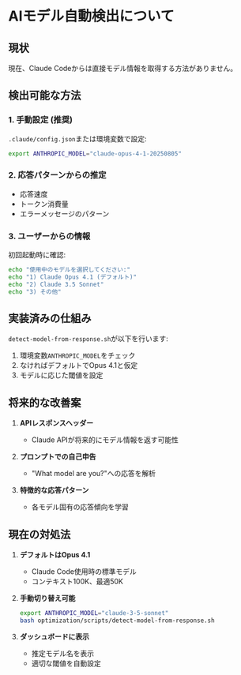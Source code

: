 # AIモデル自動検出について

## 現状
現在、Claude Codeからは直接モデル情報を取得する方法がありません。

## 検出可能な方法

### 1. **手動設定** (推奨)
`.claude/config.json`または環境変数で設定:
```bash
export ANTHROPIC_MODEL="claude-opus-4-1-20250805"
```

### 2. **応答パターンからの推定**
- 応答速度
- トークン消費量
- エラーメッセージのパターン

### 3. **ユーザーからの情報**
初回起動時に確認:
```bash
echo "使用中のモデルを選択してください:"
echo "1) Claude Opus 4.1 (デフォルト)"
echo "2) Claude 3.5 Sonnet"
echo "3) その他"
```

## 実装済みの仕組み

`detect-model-from-response.sh`が以下を行います:
1. 環境変数`ANTHROPIC_MODEL`をチェック
2. なければデフォルトでOpus 4.1と仮定
3. モデルに応じた閾値を設定

## 将来的な改善案

1. **APIレスポンスヘッダー**
   - Claude APIが将来的にモデル情報を返す可能性

2. **プロンプトでの自己申告**
   - "What model are you?"への応答を解析

3. **特徴的な応答パターン**
   - 各モデル固有の応答傾向を学習

## 現在の対処法

1. **デフォルトはOpus 4.1**
   - Claude Code使用時の標準モデル
   - コンテキスト100K、最適50K

2. **手動切り替え可能**
   ```bash
   export ANTHROPIC_MODEL="claude-3-5-sonnet"
   bash optimization/scripts/detect-model-from-response.sh
   ```

3. **ダッシュボードに表示**
   - 推定モデル名を表示
   - 適切な閾値を自動設定